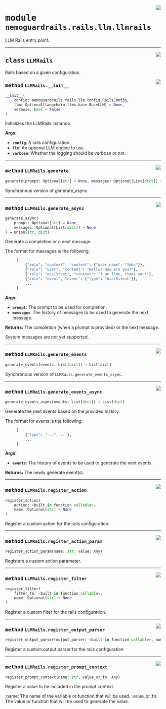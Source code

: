 <!-- markdownlint-disable -->

<a href="../../nemoguardrails/rails/llm/llmrails.py#L0"><img align="right" style="float:right;" src="https://img.shields.io/badge/-source-cccccc?style=flat-square" /></a>

# <kbd>module</kbd> `nemoguardrails.rails.llm.llmrails`
LLM Rails entry point.



---

<a href="../../nemoguardrails/rails/llm/llmrails.py#L38"><img align="right" style="float:right;" src="https://img.shields.io/badge/-source-cccccc?style=flat-square" /></a>

## <kbd>class</kbd> `LLMRails`
Rails based on a given configuration.

<a href="../../nemoguardrails/rails/llm/llmrails.py#L41"><img align="right" style="float:right;" src="https://img.shields.io/badge/-source-cccccc?style=flat-square" /></a>

### <kbd>method</kbd> `LLMRails.__init__`

```python
__init__(
    config: nemoguardrails.rails.llm.config.RailsConfig,
    llm: Optional[langchain.llms.base.BaseLLM] = None,
    verbose: bool = False
)
```

Initializes the LLMRails instance.



**Args:**

 - <b>`config`</b>:  A rails configuration.
 - <b>`llm`</b>:  An optional LLM engine to use.
 - <b>`verbose`</b>:  Whether the logging should be verbose or not.




---

<a href="../../nemoguardrails/rails/llm/llmrails.py#L256"><img align="right" style="float:right;" src="https://img.shields.io/badge/-source-cccccc?style=flat-square" /></a>

### <kbd>method</kbd> `LLMRails.generate`

```python
generate(prompt: Optional[str] = None, messages: Optional[List[dict]] = None)
```

Synchronous version of generate_async.

---

<a href="../../nemoguardrails/rails/llm/llmrails.py#L185"><img align="right" style="float:right;" src="https://img.shields.io/badge/-source-cccccc?style=flat-square" /></a>

### <kbd>method</kbd> `LLMRails.generate_async`

```python
generate_async(
    prompt: Optional[str] = None,
    messages: Optional[List[dict]] = None
) → Union[str, dict]
```

Generate a completion or a next message.

The format for messages is the following:

```python
     [
         {"role": "context", "content": {"user_name": "John"}},
         {"role": "user", "content": "Hello! How are you?"},
         {"role": "assistant", "content": "I am fine, thank you!"},
         {"role": "event", "event": {"type": "UserSilent"}},
         ...
     ]
```



**Args:**

 - <b>`prompt`</b>:  The prompt to be used for completion.
 - <b>`messages`</b>:  The history of messages to be used to generate the next message.



**Returns:**
 The completion (when a prompt is provided) or the next message.

System messages are not yet supported.

---

<a href="../../nemoguardrails/rails/llm/llmrails.py#L310"><img align="right" style="float:right;" src="https://img.shields.io/badge/-source-cccccc?style=flat-square" /></a>

### <kbd>method</kbd> `LLMRails.generate_events`

```python
generate_events(events: List[dict]) → List[dict]
```

Synchronous version of `LLMRails.generate_events_async`.

---

<a href="../../nemoguardrails/rails/llm/llmrails.py#L274"><img align="right" style="float:right;" src="https://img.shields.io/badge/-source-cccccc?style=flat-square" /></a>

### <kbd>method</kbd> `LLMRails.generate_events_async`

```python
generate_events_async(events: List[dict]) → List[dict]
```

Generate the next events based on the provided history.

The format for events is the following:

```python
     [
         {"type": "...", ...},
         ...
     ]
```



**Args:**

 - <b>`events`</b>:  The history of events to be used to generate the next events.



**Returns:**
 The newly generate event(s).

---

<a href="../../nemoguardrails/rails/llm/llmrails.py#L326"><img align="right" style="float:right;" src="https://img.shields.io/badge/-source-cccccc?style=flat-square" /></a>

### <kbd>method</kbd> `LLMRails.register_action`

```python
register_action(
    action: <built-in function callable>,
    name: Optional[str] = None
)
```

Register a custom action for the rails configuration.

---

<a href="../../nemoguardrails/rails/llm/llmrails.py#L330"><img align="right" style="float:right;" src="https://img.shields.io/badge/-source-cccccc?style=flat-square" /></a>

### <kbd>method</kbd> `LLMRails.register_action_param`

```python
register_action_param(name: str, value: Any)
```

Registers a custom action parameter.

---

<a href="../../nemoguardrails/rails/llm/llmrails.py#L334"><img align="right" style="float:right;" src="https://img.shields.io/badge/-source-cccccc?style=flat-square" /></a>

### <kbd>method</kbd> `LLMRails.register_filter`

```python
register_filter(
    filter_fn: <built-in function callable>,
    name: Optional[str] = None
)
```

Register a custom filter for the rails configuration.

---

<a href="../../nemoguardrails/rails/llm/llmrails.py#L338"><img align="right" style="float:right;" src="https://img.shields.io/badge/-source-cccccc?style=flat-square" /></a>

### <kbd>method</kbd> `LLMRails.register_output_parser`

```python
register_output_parser(output_parser: <built-in function callable>, name: str)
```

Register a custom output parser for the rails configuration.

---

<a href="../../nemoguardrails/rails/llm/llmrails.py#L342"><img align="right" style="float:right;" src="https://img.shields.io/badge/-source-cccccc?style=flat-square" /></a>

### <kbd>method</kbd> `LLMRails.register_prompt_context`

```python
register_prompt_context(name: str, value_or_fn: Any)
```

Register a value to be included in the prompt context.

:name: The name of the variable or function that will be used. :value_or_fn: The value or function that will be used to generate the value.
